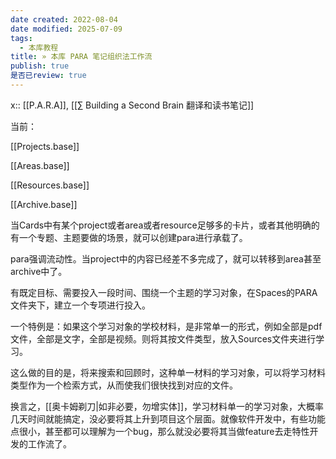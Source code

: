 ```yaml
---
date created: 2022-08-04
date modified: 2025-07-09
tags:
  - 本库教程
title: » 本库 PARA 笔记组织法工作流
publish: true
是否已review: true
---
```


x:: [[P.A.R.A]], [[∑ Building a Second Brain 翻译和读书笔记]]

当前：

[[Projects.base]]

[[Areas.base]]

[[Resources.base]]

[[Archive.base]]

当Cards中有某个project或者area或者resource足够多的卡片，或者其他明确的有一个专题、主题要做的场景，就可以创建para进行承载了。

para强调流动性。当project中的内容已经差不多完成了，就可以转移到area甚至archive中了。

有既定目标、需要投入一段时间、围绕一个主题的学习对象，在Spaces的PARA文件夹下，建立一个专项进行投入。

一个特例是：如果这个学习对象的学校材料，是非常单一的形式，例如全部是pdf文件，全部是文字，全部是视频。则将其按文件类型，放入Sources文件夹进行学习。

这么做的目的是，将来搜索和回顾时，这种单一材料的学习对象，可以将学习材料类型作为一个检索方式，从而使我们很快找到对应的文件。

换言之，[[奥卡姆剃刀|如非必要，勿增实体]]，学习材料单一的学习对象，大概率几天时间就能搞定，没必要将其上升到项目这个层面。就像软件开发中，有些功能点很小，甚至都可以理解为一个bug，那么就没必要将其当做feature去走特性开发的工作流了。
